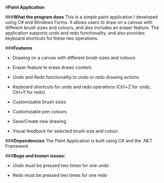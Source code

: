 #**Paint Application**

###**What the program does**
This is a simple paint application I developed using C# and Windows Forms. It allows users to draw on a canvas with different brush sizes and colours, and also includes an eraser feature. The application supports undo and redo functionality, and also provides keyboard shortcuts for these two operations.

###**Features**
- Drawing on a canvas with different brush sizes and colours
* Eraser feature to erase drawn content.
+ Undo and Redo functionality to undo or redo drawing actions
- Keyboard shortcuts for undo and redo operations (Ctrl+Z for undo, Ctrl+Y for redo)
* Customizable brush sizes
+ Customizable pen colours
- Save/Create new drawing
* Visual feedback for selected brush size and colour.

###**Dependencies**
The Paint Application is built using C# and the .NET Framework


###**Bugs and known issues:**
- Undo must be pressed two times for one undo
* Redo must be pressed two times for one redo
